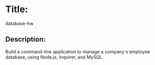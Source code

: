 # Title: 
database-hw

## Description: 
Build a command-line application to manage a company's employee database, using Node.js, Inquirer, and MySQL.